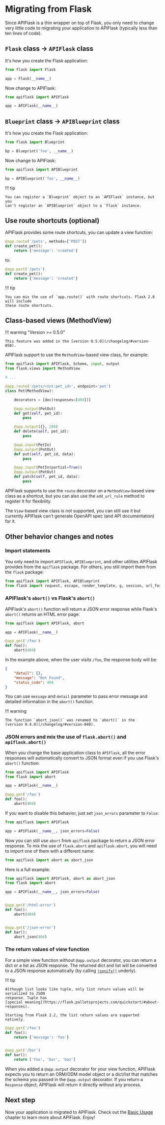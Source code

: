 # Migrating from Flask

Since APIFlask is a thin wrapper on top of Flask, you only need to change very little
code to migrating your application to APIFlask (typically less than ten lines of code).


## `Flask` class -> `APIFlask` class

It's how you create the Flask application:

```python
from flask import Flask

app = Flask(__name__)
```

Now change to APIFlask:

```python
from apiflask import APIFlask

app = APIFlask(__name__)
```


## `Blueprint` class -> `APIBlueprint` class

It's how you create the Flask application:

```python
from flask import Blueprint

bp = Blueprint('foo', __name__)
```

Now change to APIFlask:

```python
from apiflask import APIBlueprint

bp = APIBlueprint('foo', __name__)
```

!!! tip

    You can register a `Blueprint` object to an `APIFlask` instance, but you
    can't register an `APIBlueprint` object to a `Flask` instance.


## Use route shortcuts (optional)

APIFlask provides some route shortcuts, you can update a view function:

```python hl_lines="1"
@app.route('/pets', methods=['POST'])
def create_pet():
    return {'message': 'created'}
```

to:

```python hl_lines="1"
@app.post('/pets')
def create_pet():
    return {'message': 'created'}
```

!!! tip

    You can mix the use of `app.route()` with route shortcuts. Flask 2.0 will include
    these route shortcuts.


## Class-based views (MethodView)

!!! warning "Version >= 0.5.0"

    This feature was added in the [version 0.5.0](/changelog/#version-050).

APIFlask support to use the `MethodView`-based view class, for example:

```python
from apiflask import APIFlask, Schema, input, output
from flask.views import MethodView

# ...

@app.route('/pets/<int:pet_id>', endpoint='pet')
class Pet(MethodView):

    decorators = [doc(responses=[404])]

    @app.output(PetOut)
    def get(self, pet_id):
        pass

    @app.output({}, 204)
    def delete(self, pet_id):
        pass

    @app.input(PetIn)
    @app.output(PetOut)
    def put(self, pet_id, data):
        pass

    @app.input(PetIn(partial=True))
    @app.output(PetOut)
    def patch(self, pet_id, data):
        pass
```

APIFlask supports to use the `route` decorator on a `MethodView`-based view class as a
shortcut, but you can also use the `add_url_rule` method to register it for flexibility.

The `View`-based view class is not supported, you can still use it but currently
APIFlask can't generate OpenAPI spec (and API documentation) for it.


## Other behavior changes and notes


### Import statements

You only need to import `APIFlask`, `APIBlueprint`, and other utilities APIFlask
provides from the `apiflask` package. For others, you still import them from
the `flask` package:

```python
from apiflask import APIFlask, APIBlueprint
from flask import request, escape, render_template, g, session, url_for
```


### APIFlask's `abort()` vs Flask's `abort()`

APIFlask's `abort()` function will return a JSON error response while Flask's `abort()`
returns an HTML error page:

```python
from apiflask import APIFlask, abort

app = APIFlask(__name__)

@app.get('/foo')
def foo():
    abort(404)
```

In the example above, when the user visits `/foo`, the response body will be:

```json
{
    "detail": {},
    "message": "Not Found",
    "status_code": 404
}
```

You can use `message` and `detail` parameter to pass error message and detailed
information in the `abort()` function.

!!! warning

    The function `abort_json()` was renamed to `abort()` in the
    [version 0.4.0](/changelog/#version-040).


### JSON errors and mix the use of `flask.abort()` and `apiflask.abort()`

When you change the base application class to `APIFlask`, all the error responses
will automatically convert to JSON format even if you use Flask's `abort()` function:

```python
from apiflask import APIFlask
from flask import abort

app = APIFlask(__name__)

@app.get('/foo')
def foo():
    abort(404)
```

If you want to disable this behavior, just set `json_errors` parameter to `False`:

```python hl_lines="3"
from apiflask import APIFlask

app = APIFlask(__name__, json_errors=False)
```

Now you can still use `abort` from `apiflask` package to return a JSON error
response. To mix the use of `flask.abort` and `apiflask.abort`, you will need
to import one of them with a different name:

```python
from apiflask import abort as abort_json
```

Here is a full example:

```python hl_lines="1 14"
from apiflask import APIFlask, abort as abort_json
from flask import abort

app = APIFlask(__name__, json_errors=False)


@app.get('/html-error')
def foo():
    abort(404)


@app.get('/json-error')
def bar():
    abort_json(404)
```


### The return values of view function

For a simple view function without `@app.output` decorator, you can return a dict or
a list as JSON response. The returned dict and list will be converted to a JSON
response automatically (by calling
[`jsonify()`](https://flask.palletsprojects.com/api/#flask.json.jsonify) underly).

!!! tip

    Although list looks like tuple, only list return values will be serialized to JSON
    response. Tuple has
    [special meaning](https://flask.palletsprojects.com/quickstart/#about-responses).

    Starting from Flask 2.2, the list return values are supported natively.

```python
@app.get('/foo')
def foo():
    return {'message': 'foo'}


@app.get('/bar')
def bar():
    return ['foo', 'bar', 'baz']
```

When you added a `@app.output` decorator for your view function, APIFlask expects you to
return an ORM/ODM model object or a dict/list that matches the schema you passed in the
`@app.output` decorator. If you return a `Response` object, APIFlask will return it
directly without any process.


## Next step

Now your application is migrated to APIFlask. Check out the
[Basic Usage](/usage) chapter to learn more about APIFlask. Enjoy!
